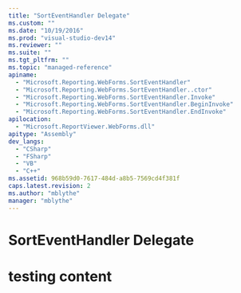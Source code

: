 ```yaml
---
title: "SortEventHandler Delegate"
ms.custom: ""
ms.date: "10/19/2016"
ms.prod: "visual-studio-dev14"
ms.reviewer: ""
ms.suite: ""
ms.tgt_pltfrm: ""
ms.topic: "managed-reference"
apiname: 
  - "Microsoft.Reporting.WebForms.SortEventHandler"
  - "Microsoft.Reporting.WebForms.SortEventHandler..ctor"
  - "Microsoft.Reporting.WebForms.SortEventHandler.Invoke"
  - "Microsoft.Reporting.WebForms.SortEventHandler.BeginInvoke"
  - "Microsoft.Reporting.WebForms.SortEventHandler.EndInvoke"
apilocation: 
  - "Microsoft.ReportViewer.WebForms.dll"
apitype: "Assembly"
dev_langs: 
  - "CSharp"
  - "FSharp"
  - "VB"
  - "C++"
ms.assetid: 968b59d0-7617-484d-a8b5-7569cd4f381f
caps.latest.revision: 2
ms.author: "mblythe"
manager: "mblythe"
---
```

# SortEventHandler Delegate
# testing content